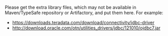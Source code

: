 Please get the extra library files, which may not be available in Maven/TypeSafe repository or Artifactory, and put them here. For example:

* https://downloads.teradata.com/download/connectivity/jdbc-driver
* http://download.oracle.com/otn/utilities_drivers/jdbc/121010/ojdbc7.jar
